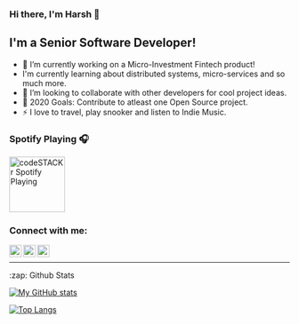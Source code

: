 ### Hi there, I'm Harsh 👋

## I'm a Senior Software Developer!

- 🔭 I’m currently working on a Micro-Investment Fintech product!
- I'm currently learning about distributed systems, micro-services and so much more.
- 👯 I’m looking to collaborate with other developers for cool project ideas.
- 🥅 2020 Goals: Contribute to atleast one Open Source project.
- ⚡ I love to travel, play snooker and listen to Indie Music.

### Spotify Playing 🎧
[<img src="https://cdn.dribbble.com/users/148670/screenshots/3689604/dribbble2.gif" alt="codeSTACKr Spotify Playing" width="100" />](https://open.spotify.com/playlist/1My2EmIJsCv4xs9sxGNFGC?si=8yv4zqOdSlGcXx11Hu2yqw)

### Connect with me:

[<img align="left" alt="twitter | Twitter" width="22px" src="https://cdn.jsdelivr.net/npm/simple-icons@v3/icons/twitter.svg" />][twitter]
[<img align="left" alt="linkedin | LinkedIn" width="22px" src="https://cdn.jsdelivr.net/npm/simple-icons@v3/icons/linkedin.svg" />][linkedin]
[<img align="left" alt="instagram | Instagram" width="22px" src="https://cdn.jsdelivr.net/npm/simple-icons@v3/icons/instagram.svg" />][instagram]

<br />

---

<summary>:zap: Github Stats</summary>

[![My GitHub stats](https://github-readme-stats.vercel.app/api?username=harshsavasil&show_icons=true&hide_border=true&count_private=true&theme=tokyonight)](https://github.com/harshsavasil/github-readme-stats)

[![Top Langs](https://github-readme-stats.vercel.app/api/top-langs/?username=harshsavasil&hide_border=true&layout=compact&theme=tokyonight)](https://github.com/harshsavasil/github-readme-stats)

[twitter]: https://twitter.com/harshsavasil
[instagram]: https://instagram.com/harshsavasil
[linkedin]: https://www.linkedin.com/in/harsh-gupta-199357102/